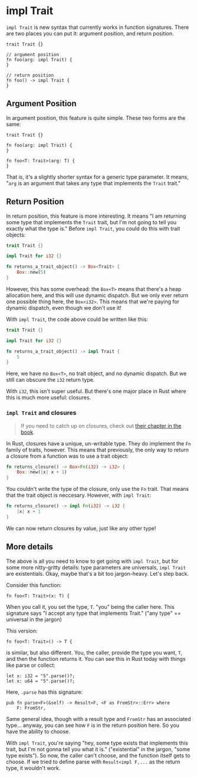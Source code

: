 # impl Trait

`impl Trait` is new syntax that currently works in function signatures.
There are two places you can put it: argument position, and return position.

```rust,ignore
trait Trait {}

// argument position
fn foo(arg: impl Trait) {
}

// return position
fn foo() -> impl Trait {
}
```

## Argument Position

In argument position, this feature is quite simple. These two forms
are the same:

```rust,ignore
trait Trait {}

fn foo(arg: impl Trait) {
}

fn foo<T: Trait>(arg: T) {
}
```

That is, it's a slightly shorter syntax for a generic type parameter. It
means, "`arg` is an argument that takes any type that implements the `Trait`
trait."

## Return Position

In return position, this feature is more interesting. It means "I am
returning some type that implements the `Trait` trait, but I'm not going
to tell you exactly what the type is." Before `impl Trait`, you could
do this with trait objects:

```rust
trait Trait {}

impl Trait for i32 {}

fn returns_a_trait_object() -> Box<Trait> {
    Box::new(5)
}
```

However, this has some overhead: the `Box<T>` means that there's a heap
allocation here, and this will use dynamic dispatch. But we only ever
return one possible thing here, the `Box<i32>`. This means that we're
paying for dynamic dispatch, even though we don't use it!

With `impl Trait`, the code above could be written like this:

```rust
trait Trait {}

impl Trait for i32 {}

fn returns_a_trait_object() -> impl Trait {
    5
}
```

Here, we have no `Box<T>`, no trait object, and no dynamic dispatch. But
we still can obscure the `i32` return type.

With `i32`, this isn't super useful. But there's one major place in Rust
where this is much more useful: closures.

### `impl Trait` and closures

> If you need to catch up on closures, check out [their chapter in the
> book](https://doc.rust-lang.org/book/second-edition/ch13-01-closures.html).

In Rust, closures have a unique, un-writable type. They do implement the `Fn`
family of traits, however. This means that previously, the only way to return
a closure from a function was to use a trait object:

```rust
fn returns_closure() -> Box<Fn(i32) -> i32> {
    Box::new(|x| x + 1)
}
```

You couldn't write the type of the closure, only use the `Fn` trait. That means
that the trait object is neccesary. However, with `impl Trait`:

```rust
fn returns_closure() -> impl Fn(i32) -> i32 {
    |x| x + 1
}
```

We can now return closures by value, just like any other type!

## More details

The above is all you need to know to get going with `impl Trait`, but for
some more nitty-gritty details: type parameters are universals, `impl Trait`
are existentials. Okay, maybe that's a bit too jargon-heavy. Let's step back.

Consider this function:

```rust,ignore
fn foo<T: Trait>(x: T) {
```

When you call it, you set the type, `T`. "you" being the caller here. This
signature says "I accept any type that implements Trait." ("any type" ==
universal in the jargon)

This version:

```rust,ignore
fn foo<T: Trait>() -> T {
```

is similar, but also different. You, the caller, provide the type you want,
`T`, and then the function returns it. You can see this in Rust today with
things like parse or collect:

```rust,ignore
let x: i32 = "5".parse()?;
let x: u64 = "5".parse()?;
```

Here, `.parse` has this signature:

```rust,ignore
pub fn parse<F>(&self) -> Result<F, <F as FromStr>::Err> where
    F: FromStr,
```

Same general idea, though with a result type and `FromStr` has an associated
type... anyway, you can see how `F` is in the return position here. So you
have the ability to choose.

With `impl Trait`, you're saying "hey, some type exists that implements this
trait, but I'm not gonna tell you what it is." ("existential" in the jargon,
"some type exists"). So now, the caller can't choose, and the function itself
gets to choose. If we tried to define parse with `Result<impl F,...` as the
return type, it wouldn't work.
